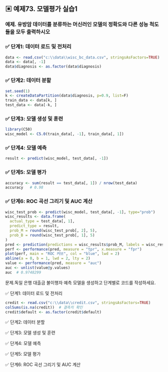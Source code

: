 ## ▣ 예제73. 모델평가 실습1   


### 예제. 유방암 데이터를 분류하는 머신러인 모델의 정확도와 다른 성능 척도들을 모두 출력하시오

### ✅ 단계1: 데이터 로드 및 전처리
```r
data <- read.csv("c:\\data\\wisc_bc_data.csv", stringsAsFactors=TRUE)
data <- data[, -1]
data$diagnosis <- as.factor(data$diagnosis)
```

### ✅ 단계2: 데이터 분할
```r
set.seed(1)
k <- createDataPartition(data$diagnosis, p=0.9, list=F)
train_data <- data[k, ]
test_data <- data[-k, ]
```

### ✅ 단계3: 모델 생성 및 훈련
```r
library(C50)
wisc_model <- C5.0(train_data[, -1], train_data[, 1])
```

### ✅ 단계4: 모델 예측
```r
result <- predict(wisc_model, test_data[, -1])
```

### ✅ 단계5: 모델 평가
```r
accuracy <- sum(result == test_data[, 1]) / nrow(test_data)
accuracy   # 0.98
```

### ✅ 단계6: ROC 곡선 그리기 및 AUC 계산
```r
wisc_test_prob <- predict(wisc_model, test_data[, -1], type="prob")
wisc_results <- data.frame(
  actual_type = test_data[, 1],
  predict_type = result,
  prob_M = round(wisc_test_prob[, 2], 5),
  prob_B = round(wisc_test_prob[, 1], 5)
)
pred <- prediction(predictions = wisc_results$prob_M, labels = wisc_results$actual_type)
perf <- performance(pred, measure = "tpr", x.measure = "fpr")
plot(perf, main = "ROC 커브", col = "blue", lwd = 2)
abline(a = 0, b = 1, lwd = 2, lty = 2)
value <- performance(pred, measure = "auc")
auc <- unlist(value@y.values)
auc  # 0.9748299
```

문제.독일 은행 대출금 불이행자 예측 모델을 생성하고 단계별로 코드를 작성하세요.

✅ 단계1: 데이터 로드 및 전처리

```r
credit <- read.csv("c:\\data\\credit.csv", stringsAsFactors=TRUE)
colSums(is.na(credit))  # 결측치 확인
credit$default <- as.factor(credit$default)

``` 

✅ 단계2: 데이터 분할  

✅ 단계3: 모델 생성 및 훈련  

✅ 단계4: 모델 예측  

✅ 단계5: 모델 평가  

✅ 단계6: ROC 곡선 그리기 및 AUC 계산  




